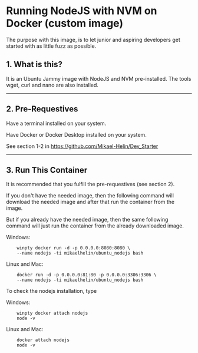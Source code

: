 # **Running NodeJS with NVM on Docker (custom image)**

The purpose with this image, is to let junior and aspiring developers get started with as little fuzz as possible.

## **1. What is this?**

It is an Ubuntu Jammy image with NodeJS and NVM pre-installed. The tools wget, curl and nano are also installed.

___

## **2. Pre-Requestives**

Have a terminal installed on your system.

Have Docker or Docker Desktop installed on your system.

See section 1-2 in https://github.com/Mikael-Helin/Dev_Starter

___

## **3. Run This Container**

It is recommended that you fulfill the pre-requestives (see section 2).

If you don't have the needed image, then the following command will download the needed image and after that run the container from the image.

But if you already have the needed image, then the same following command will just run the container from the already downloaded image.

Windows:

        winpty docker run -d -p 0.0.0.0:8080:8080 \
        --name nodejs -ti mikaelhelin/ubuntu_nodejs bash

Linux and Mac:

        docker run -d -p 0.0.0.0:81:80 -p 0.0.0.0:3306:3306 \
        --name nodejs -ti mikaelhelin/ubuntu_nodejs bash

To check the nodejs installation, type

Windows:

        winpty docker attach nodejs
        node -v

Linux and Mac:

        docker attach nodejs
        node -v


